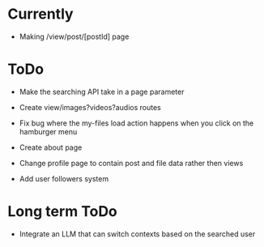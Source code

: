 # Currently
- Making /view/post/[postId] page

# ToDo
- Make the searching API take in a page parameter 
- Create view/images?videos?audios routes
- Fix bug where the my-files load action happens when you click on the hamburger menu
- Create about page

- Change profile page to contain post and file data rather then views
- Add user followers system


# Long term ToDo
- Integrate an LLM that can switch contexts based on the searched user 
